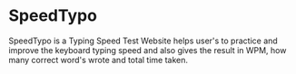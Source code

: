 # SpeedTypo
SpeedTypo is a Typing Speed Test Website helps user's to practice and improve the keyboard typing speed and also gives the result in WPM, how many correct word's wrote and total time taken.
